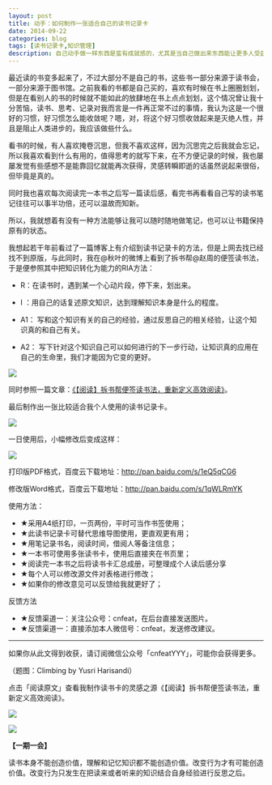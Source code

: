 ```yaml
---
layout: post
title: 动手：如何制作一张适合自己的读书记录卡
date: 2014-09-22
categories: blog
tags: [读书记录卡,知识管理]
description: 自己动手做一样东西是蛮有成就感的，尤其是当自己做出来东西能让更多人受益的时候，写文章如此，做一张读书记录卡也是如此。
---
```




最近读的书变多起来了，不过大部分不是自己的书，这些书一部分来源于读书会，一部分来源于图书馆。之前我看的书都是自己买的，喜欢有时候在书上圈圈划划，但是在看别人的书的时候就不能如此的放肆地在书上点点划划，这个情况曾让我十分苦恼，读书、思考、记录对我而言是一件再正常不过的事情，我认为这是一个很好的习惯，好习惯怎么能收敛呢？嗯，对，将这个好习惯收敛起来是灭绝人性，并且是阻止人类进步的，我应该做些什么。

看书的时候，有人喜欢掩卷沉思，但我不喜欢这样，因为沉思完之后我就会忘记，所以我喜欢看到什么有用的，值得思考的就写下来，在不方便记录的时候，我也屡屡发觉有些感想不是能靠回忆就能再次获得，灵感转瞬即逝的话虽然说起来很俗，但毕竟是真的。

同时我也喜欢每次阅读完一本书之后写一篇读后感，看完书再看看自己写的读书笔记往往可以事半功倍，还可以温故而知新。

所以，我就想着有没有一种方法能够让我可以随时随地做笔记，也可以让书籍保持原有的状态。

我想起若干年前看过了一篇博客上有介绍到读书记录卡的方法，但是上网去找已经找不到原版，与此同时，我在@秋叶的微博上看到了拆书帮@赵周的便签读书法，于是便参照其中把知识转化为能力的RIA方法：

- R：在读书时，遇到某一个心动片段，停下来，划出来。 

- I ：用自己的话复述原文知识，达到理解知识本身是什么的程度。 

- A1： 写和这个知识有关的自己的经验，通过反思自己的相关经验，让这个知识真的和自己有关。 

- A2： 写下针对这个知识自己可以如何进行的下一步行动，让知识真的应用在自己的生命里，我们才能因为它变的更好。 

![](http://mmbiz.qpic.cn/mmbiz/SMUbjiabyicnHmBQa3OYn0RLxtfRPiaLK5GZEDg5N1RX6T0RQvZX9EZk1fPauyrloAGoKib1huGYeqKFV9sgOFs8cQ/0)

同时参照一篇文章：[《【阅读】拆书帮便签读书法，重新定义高效阅读》](http://mp.weixin.qq.com/s?__biz=MjM5OTA3MjUwMA==&mid=200515202&idx=1&sn=1239410ae25d0a22375c981cac4abca6&3rd=MzA3MDU4NTYzMw==&scene=6#rd)。

最后制作出一张比较适合我个人使用的读书记录卡。

![](http://dn-tucdn.qbox.me/dx.jpg/w.jpg)

一日使用后，小幅修改后变成这样：

![](http://cnfeat.qiniudn.com/Image-2014-09-24-10-49-03.jpg)


打印版PDF格式，百度云下载地址：http://pan.baidu.com/s/1eQ5qCG6

修改版Word格式，百度云下载地址：http://pan.baidu.com/s/1qWLRmYK


使用方法：

- ★采用A4纸打印，一页两份，平时可当作书签使用；
- ★此读书记录卡可替代思维导图使用，更直观更有用；
- ★用笔记录书名，阅读时间，借阅人等备注信息；
- ★一本书可使用多张读书卡，使用后直接夹在书页里；
- ★阅读完一本书之后将读书卡汇总成册，可整理成个人读后感分享
- ★每个人可以修改源文件对表格进行修改；
- ★如果你的修改意见可以反馈给我就更好了；

反馈方法

- ★反馈渠道一：关注公众号：cnfeat，在后台直接发送图片。
- ★反馈渠道一：直接添加本人微信号：cnfeat，发送修改建议。

----

如果你从此文得到收获，请订阅微信公众号「cnfeatYYY」，可能你会获得更多。

（题图：Climbing by Yusri Harisandi）

点击「阅读原文」查看我制作读书卡的灵感之源《【阅读】拆书帮便签读书法，重新定义高效阅读》。

![](http://cnfeat.qiniudn.com/mHDSX.png)

![](http://cnfeat.qiniudn.com/signitrue-2014-07-11.png)


**【一期一会】**

读书本身不能创造价值，理解和记忆知识都不能创造价值。改变行为才有可能创造价值。改变行为只发生在把读来或者听来的知识结合自身经验进行反思之后。

